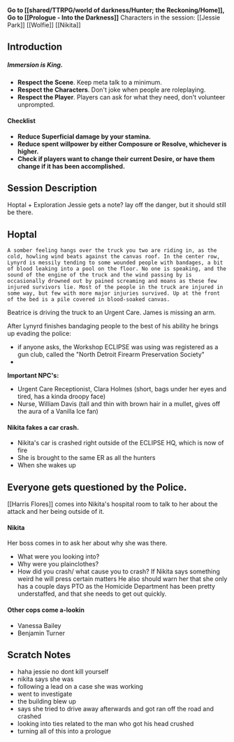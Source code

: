 **Go to [[shared/TTRPG/world of darkness/Hunter; the Reckoning/Home]], Go to [[Prologue - Into the Darkness]]**
Characters in the session:
[[Jessie Park]]
[[Wolfie]]
[[Nikita]]
## Introduction

##### **Immersion is King.**
- **Respect the Scene**. Keep meta talk to a minimum.
- **Respect the Characters**. Don't joke when people are roleplaying.
- **Respect the Player**. Players can ask for what they need, don't volunteer unprompted.

#### Checklist
- **Reduce Superficial damage by your stamina.**
- **Reduce spent willpower by either Composure or Resolve, whichever is higher.**
- **Check if players want to change their current Desire, or have them change if it has been accomplished.**

## Session Description

Hoptal + Exploration
Jessie gets a note?
lay off the danger, but it should still be there.

## Hoptal
```
A somber feeling hangs over the truck you two are riding in, as the cold, howling wind beats against the canvas roof. In the center row, Lynyrd is messily tending to some wounded people with bandages, a bit of blood leaking into a pool on the floor. No one is speaking, and the sound of the engine of the truck and the wind passing by is occasionally drowned out by pained screaming and moans as these few injured survivors lie. Most of the people in the truck are injured in some way, but few with more major injuries survived. Up at the front of the bed is a pile covered in blood-soaked canvas.
```

Beatrice is driving the truck to an Urgent Care.
James is missing an arm.

After Lynyrd finishes bandaging people to the best of his ability he brings up evading the police:
- if anyone asks, the Workshop ECLIPSE was using was registered as a gun club, called the "North Detroit Firearm Preservation Society"
- 

**Important NPC's:**
- Urgent Care Receptionist, Clara Holmes (short, bags under her eyes and tired, has a kinda droopy face)
- Nurse, William Davis (tall and thin with brown hair in a mullet, gives off the aura of a Vanilla Ice fan)



#### Nikita fakes a car crash.
- Nikita's car is crashed right outside of the ECLIPSE HQ, which is now of fire
- She is brought to the same ER as all the hunters
- When she wakes up 

## Everyone gets questioned by the Police.
[[Harris Flores]] comes into Nikita's hospital room to talk to her about the attack and her being outside of it.

#### Nikita
Her boss comes in to ask her about why she was there.
- What were you looking into?
- Why were you plainclothes?
- How did you crash/ what cause you to crash?
If Nikita says something weird he will press certain matters
He also should warn her that she only has a couple days PTO as the Homicide Department has been pretty understaffed, and that she needs to get out quickly.

#### Other cops come a-lookin
- Vanessa Bailey
- Benjamin Turner

## Scratch Notes
- haha jessie no dont kill yourself
- nikita says she was
- following a lead on a case she was working
- went to investigate
- the building blew up
- says she tried to drive away afterwards and got ran off the road and crashed
- looking into ties related to the man who got his head crushed
- turning all of this into a prologue